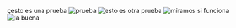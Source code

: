 çesto es una prueba
![prueba](https://www.ngenespanol.com/wp-content/uploads/2018/08/La-primera-imagen-de-la-historia-1280x720.jpg)
![esto es otra prueba](file:///C:/Users/User/Pictures/Saved%20Pictures/138951-80s-neon-wallpaper-1920x1200-hd-for-mobile.jpg)
![miramos si funciona](https://www.google.com/search?q=imagen&sxsrf=ALiCzsbbEWbNqogTQHm9nfA2tzX8A2V0vQ:1652861480635&source=lnms&tbm=isch&sa=X&sqi=2&ved=2ahUKEwiR7anrzOj3AhUZXs0KHS3JAcQQ_AUoAXoECAIQAw&biw=1366&bih=657&dpr=1#imgrc=wnNqlWhTZhmnrM)
![la buena](https://imgur.com/a/I2Ffazz)
